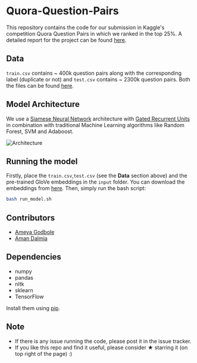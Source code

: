 # Quora-Question-Pairs

This repository contains the code for our submission in Kaggle's competition Quora Question Pairs 
in which we ranked in the top 25%. A detailed report for the project can be found [here](https://drive.google.com/file/d/0B76BuJcKjuxqM0tVOXd1cVVXb1k/view?usp=sharing).

## Data

`train.csv` contains ~ 400k question pairs along with the corresponding label (duplicate or not) and 
`test.csv` contains ~ 2300k question pairs. Both the files can be found [here](https://www.kaggle.com/c/quora-question-pairs/data).

## Model Architecture

We use a [Siamese Neural Network](http://yann.lecun.com/exdb/publis/pdf/chopra-05.pdf) architecture with [Gated Recurrent Units](https://arxiv.org/abs/1409.0473) in combination with 
traditional Machine Learning algorithms like Random Forest, SVM and Adaboost.

![Architecture](https://github.com/dalmia/Quora-Question-Pairs/blob/master/architecture.png)

## Running the model

Firstly, place the `train.csv`,`test.csv` (see the **Data** section above) and the pre-trained GloVe embeddings in the `input` folder. You can download the embeddings from [here](https://drive.google.com/open?id=0B76BuJcKjuxqZG5YdG5SekU0VFk). Then, simply run the bash script:

```bash
bash run_model.sh
```

## Contributors
- [Ameya Godbole](https://github.com/sabersword)
- [Aman Dalmia](https://github.com/dalmia)

## Dependencies
- numpy
- pandas
- nltk
- sklearn
- TensorFlow

Install them using [pip](https://pypi.python.org/pypi/pip).

## Note

- If there is any issue running the code, please post it in the issue tracker.
- If you like this repo and find it useful, please consider ★ starring it (on top right of the page) :)
